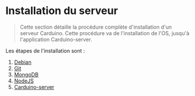 # Installation du serveur

>Cette section détaille la procédure complète d'installation d'un serveur Carduino. Cette procédure va de l'installation de l'OS, jusqu'à l'application Carduino-server.

Les étapes de l'installation sont :
1. [Debian](debian.md)
2. [Git](git.md)
3. [MongoDB](mongodb.md)
4. [NodeJS](nodejs.md)
5. [Carduino-server](carduino-server.md)